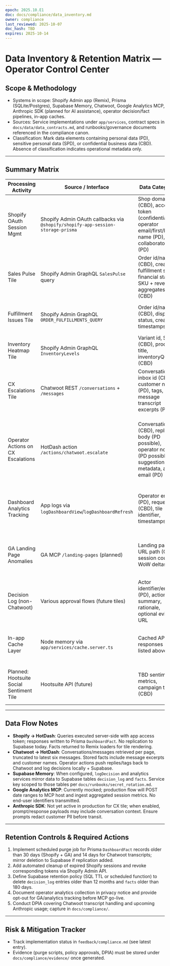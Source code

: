 ```yaml
---
epoch: 2025.10.E1
doc: docs/compliance/data_inventory.md
owner: compliance
last_reviewed: 2025-10-07
doc_hash: TBD
expires: 2025-10-14
---
```

# Data Inventory & Retention Matrix — Operator Control Center

## Scope & Methodology
- Systems in scope: Shopify Admin app (Remix), Prisma (SQLite/Postgres), Supabase Memory, Chatwoot, Google Analytics MCP, Anthropic SDK (planned for AI assistance), operator decision/fact pipelines, in-app caches.
- Sources: Service implementations under `app/services`, contract specs in `docs/data/data_contracts.md`, and runbooks/governance documents referenced in the compliance canon.
- Classification: Mark data elements containing personal data (PD), sensitive personal data (SPD), or confidential business data (CBD). Absence of classification indicates operational metadata only.

---

## Summary Matrix
| Processing Activity | Source / Interface | Data Categories | Storage Location(s) | Retention Target | Purpose & Legal Basis | Access Controls | Notes / Gaps |
| --- | --- | --- | --- | --- | --- | --- | --- |
| Shopify OAuth Session Mgmt | Shopify Admin OAuth callbacks via `@shopify/shopify-app-session-storage-prisma` | Shop domain (CBD), access token (confidential), operator email/first/last name (PD), collaborator flag (PD) | Prisma `Session` table (`prisma/schema.prisma`) | 90 days or on session expiry (automation pending) | Maintain authenticated session (contractual necessity with merchant) | Prisma access from app server; no Supabase replication | Expired sessions not auto-purged; add cron/worker to delete. |
| Sales Pulse Tile | Shopify Admin GraphQL `SalesPulse` query | Order id/name (CBD), createdAt, fulfillment status, financial status, SKU + revenue aggregates (CBD) | Prisma `DashboardFact` (`factType=shopify.sales.summary`); in-memory cache (TTL via `app/services/shopify/orders.ts`) | 30 days (pending purge job) | Provide sales overview to operators (legitimate interest / contractual) | App service only; Supabase facts not used | No customer PII captured. Implement fact purge script. |
| Fulfillment Issues Tile | Shopify Admin GraphQL `ORDER_FULFILLMENTS_QUERY` | Order id/name (CBD), display status, createdAt timestamps | Prisma `DashboardFact` (`factType=shopify.fulfillment.issues`) | 30 days | Highlight fulfillment blockers (contractual) | App service; cached in memory | Ensure purge aligns with Sales Pulse cadence. |
| Inventory Heatmap Tile | Shopify Admin GraphQL `InventoryLevels` | Variant id, SKU (CBD), product title, inventoryQuantity (CBD) | Prisma `DashboardFact` (`factType=shopify.inventory.health`) | 30 days | Prevent stockouts (contractual) | App service only | Negative inventory clamped to 0 before storage. |
| CX Escalations Tile | Chatwoot REST `/conversations` + `/messages` | Conversation id, inbox id (CBD), customer name (PD), tags, message transcript excerpts (PD) | Prisma `DashboardFact` (`factType=chatwoot.escalations`); cached in-memory (`CACHE_TTL_MS` env) | 14 days (pending purge) | Surface SLA breaches and recommended actions (legitimate interest / contractual) | App service; no Supabase replication | Transcript data carries PD; limit retention + mask where feasible. |
| Operator Actions on CX Escalations | HotDash action `/actions/chatwoot.escalate` | Conversation id (CBD), reply body (PD possible), operator note (PD possible), AI suggestion metadata, actor email (PD) | Prisma `DecisionLog`; Supabase `decision_log` mirror via `logDecision`; payload JSON persisted | 1 year (audit requirement); rotate Supabase service key per `docs/runbooks/secret_rotation.md` | Maintain audit trail for approvals (legal obligation / contractual) | Prisma + Supabase service key (least privilege); decisions accessible via internal tooling only | Need documented purge process post-retention; Supabase table currently unlimited. |
| Dashboard Analytics Tracking | App logs via `logDashboardView`/`logDashboardRefresh` | Operator email (PD), requestId (CBD), tile identifier, timestamps | Supabase `facts` table (`topic=dashboard.analytics`); in-memory fallback if Supabase absent | 180 days (support trend analysis) | Measure operator engagement (legitimate interest, requires notice/consent) | Supabase service key write; read limited to analytics tooling | Add opt-out toggle and update privacy notice before production. |
| GA Landing Page Anomalies | GA MCP `/landing-pages` (planned) | Landing page URL path (CBD), session counts, WoW deltas | Prisma `DashboardFact` (`factType=ga.sessions.anomalies`) | 30 days | Identify SEO/traffic issues (legitimate interest) | App-only access | Ensure GA MCP contract covers EU data transfer (pending). |
| Decision Log (non-Chatwoot) | Various approval flows (future tiles) | Actor identifier/email (PD), action summary, rationale, optional evidence URL | Prisma `DecisionLog`; Supabase `decision_log` mirror | 1 year | Central audit log for operator actions (legal obligation) | As above | Need DPIA once additional tiles ship. |
| In-app Cache Layer | Node memory via `app/services/cache.server.ts` | Cached API responses (data listed above) | Process memory (no disk) | <=5 minutes TTL | Reduce vendor calls (legitimate interest) | Resets on deploy | No additional controls required; document in DPIA. |
| Planned: Hootsuite Social Sentiment Tile | Hootsuite API (future) | TBD sentiment metrics, campaign tags (CBD) | Not yet implemented | TBD | Marketing insights (legitimate interest) | Will require OAuth scopes + contract review | Block go-live until DPA reviewed. |

---

## Data Flow Notes
- **Shopify → HotDash**: Queries executed server-side with app access token; responses written to Prisma `DashboardFact`. No replication to Supabase today. Facts returned to Remix loaders for tile rendering.
- **Chatwoot → HotDash**: Conversations/messages retrieved per page, truncated to latest six messages. Stored facts include message excerpts and customer names. Operator actions push replies/tags back to Chatwoot and log decisions locally + Supabase.
- **Supabase Memory**: When configured, `logDecision` and analytics services mirror data to Supabase tables `decision_log` and `facts`. Service key scoped to those tables per `docs/runbooks/secret_rotation.md`.
- **Google Analytics MCP**: Currently mocked; production flow will POST date ranges to MCP host and ingest aggregated session metrics. No end-user identifiers transmitted.
- **Anthropic SDK**: Not yet active in production for CX tile; when enabled, prompt/response payloads may include conversation context. Ensure prompts redact customer PII before transit.

---

## Retention Controls & Required Actions
1. Implement scheduled purge job for Prisma `DashboardFact` records older than 30 days (Shopify + GA) and 14 days for Chatwoot transcripts; mirror deletion to Supabase if replication added.
2. Add automated cleanup of expired Shopify sessions and revoke corresponding tokens via Shopify Admin API.
3. Define Supabase retention policy (SQL TTL or scheduled function) to delete `decision_log` entries older than 12 months and `facts` older than 180 days.
4. Document operator analytics collection in privacy notice and provide opt-out for GA/analytics tracking before MCP go-live.
5. Conduct DPIA covering Chatwoot transcript handling and upcoming Anthropic usage; capture in `docs/compliance/`.

---

## Risk & Mitigation Tracker
- Track implementation status in `feedback/compliance.md` (see latest entry).
- Evidence (purge scripts, policy approvals, DPIA) must be stored under `docs/compliance/evidence/` once generated.
